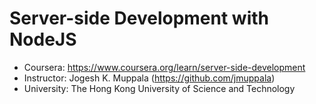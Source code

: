 # Server-side Development with NodeJS
* Coursera: https://www.coursera.org/learn/server-side-development
* Instructor: Jogesh K. Muppala (https://github.com/jmuppala)
* University: The Hong Kong University of Science and Technology
